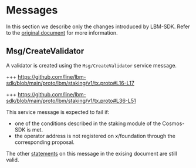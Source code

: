 <!--
order: 3
-->

# Messages

In this section we describe only the changes introduced by LBM-SDK. Refer to the [original document](../../staking/spec/03_messages.md) for more information.

## Msg/CreateValidator

A validator is created using the `Msg/CreateValidator` service message.

+++ https://github.com/line/lbm-sdk/blob/main/proto/lbm/staking/v1/tx.proto#L16-L17

+++ https://github.com/line/lbm-sdk/blob/main/proto/lbm/staking/v1/tx.proto#L36-L51

This service message is expected to fail if:

- one of the conditions described in the staking module of the Cosmos-SDK is met.
- the operator address is not registered on x/foundation through the corresponding proposal.

The other [statements](../../staking/spec/03_messages.md#Msg/CreateValidator) on this message in the exising document are still valid.
